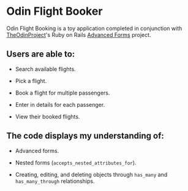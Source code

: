 # Odin Flight Booker

Odin Flight Booking is a toy application completed in conjunction with [TheOdinProject](http://theodinproject.com)'s Ruby on Rails [Advanced Forms](http://www.theodinproject.com/ruby-on-rails/building-advanced-forms?ref=lnav) project.

## Users are able to:

* Search available flights.

* Pick a flight.

* Book a flight for multiple passengers.

* Enter in details for each passenger.

* View their booked flights.

## The code displays my understanding of:

* Advanced forms.

* Nested forms (`accepts_nested_attributes_for`).

* Creating, editing, and deleting objects through `has_many` and `has_many_through` relationships.
